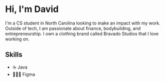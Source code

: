 # Hi, I'm David

I'm a CS student in North Carolina looking to make an impact with my work. Outside of tech, I am passionate about finance, bodybuilding, and entrepreneurship. I own a clothing brand called Bravado Studios that I love working on. 

## Skills

* ☕️ Java
* 🧑🏾‍🎨 Figma
